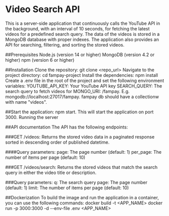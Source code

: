 # Video Search API
This is a server-side application that continuously calls the YouTube API in the background, with an interval of 10 seconds, for fetching the latest videos for a predefined search query. The data of the videos is stored in a MongoDB database with proper indexes. The application also provides an API for searching, filtering, and sorting the stored videos.

##Prerequisites
Node.js (version 14 or higher)
MongoDB (version 4.2 or higher)
npm (version 6 or higher)

##Installation
Clone the repository: git clone <repo_url>
Navigate to the project directory: cd fampay-project
Install the dependencies: npm install
Create a .env file in the root of the project and set the following environment variables:
YOUTUBE_API_KEY: Your YouTube API key
SEARCH_QUERY: The search query to fetch videos for
MONGO_URI: <The URL of your MongoDB instance>/fampay. E.g. mongodb://localhost:27017/fampay. fampay db should have a collectionw with name "videos".

##Start the application:
npm start. This will start the application on port 3000.
Running the server

##API documentation
The API has the following endpoints:

###GET /videos: Returns the stored video data in a paginated response sorted in descending order of published datetime.

####Query parameters:
page: The page number (default: 1)
per_page: The number of items per page (default: 10)

###GET /videos/search: Returns the stored videos that match the search query in either the video title or description.

###Query parameters:
q: The search query
page: The page number (default: 1)
limit: The number of items per page (default: 10)


##Dockerization
To build the image and run the application in a container, you can use the following commands:
docker build -t <APP_NAME>
docker run -p 3000:3000 -d --env-file .env <APP_NAME>

